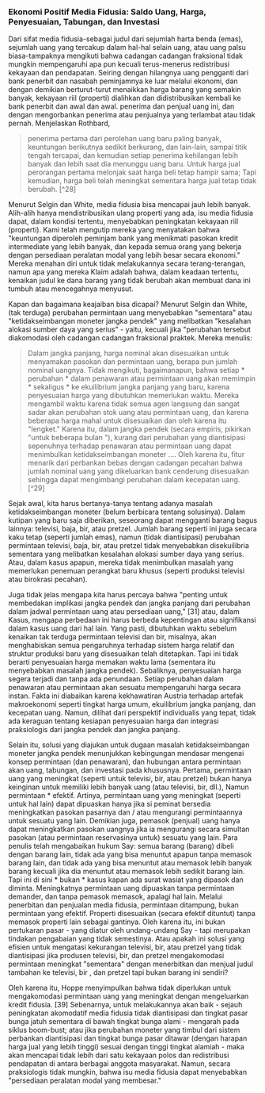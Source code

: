 ### Ekonomi Positif Media Fidusia: Saldo Uang, Harga, Penyesuaian, Tabungan, dan Investasi

Dari sifat media fidusia-sebagai judul dari sejumlah harta benda (emas), sejumlah uang yang tercakup dalam hal-hal selain uang, atau uang palsu biasa-tampaknya mengikuti bahwa cadangan cadangan fraksional tidak mungkin mempengaruhi apa pun kecuali terus-menerus redistribusi kekayaan dan pendapatan. Seiring dengan hilangnya uang pengganti dari bank penerbit dan nasabah peminjamnya ke luar melalui ekonomi, dan dengan demikian berturut-turut menaikkan harga barang yang semakin banyak, kekayaan riil (properti) dialihkan dan didistribusikan kembali ke bank penerbit dan awal dan awal. penerima dan penjual uang ini, dan dengan mengorbankan penerima atau penjualnya yang terlambat atau tidak pernah. Menjelaskan Rothbard,

> penerima pertama dari perolehan uang baru paling banyak, keuntungan berikutnya sedikit berkurang, dan lain-lain, sampai titik tengah tercapai, dan kemudian setiap penerima kehilangan lebih banyak dan lebih saat dia menunggu uang baru. Untuk harga jual perorangan pertama melonjak saat harga beli tetap hampir sama; Tapi kemudian, harga beli telah meningkat sementara harga jual tetap tidak berubah. [^28]

Menurut Selgin dan White, media fidusia bisa mencapai jauh lebih banyak. Alih-alih hanya mendistribusikan ulang properti yang ada, isu media fidusia dapat, dalam kondisi tertentu, menyebabkan peningkatan kekayaan riil (properti). Kami telah mengutip mereka yang menyatakan bahwa "keuntungan diperoleh peminjam bank yang menikmati pasokan kredit intermediate yang lebih banyak, dan kepada semua orang yang bekerja dengan persediaan peralatan modal yang lebih besar secara ekonomi." Mereka menahan diri untuk tidak melakukannya secara terang-terangan, namun apa yang mereka Klaim adalah bahwa, dalam keadaan tertentu, kenaikan judul ke dana barang yang tidak berubah akan membuat dana ini tumbuh atau mencegahnya menyusut.

Kapan dan bagaimana keajaiban bisa dicapai? Menurut Selgin dan White, (tak terduga) perubahan permintaan uang menyebabkan "sementara" atau "ketidakseimbangan moneter jangka pendek" yang melibatkan "kesalahan alokasi sumber daya yang serius" - yaitu, kecuali jika "perubahan tersebut diakomodasi oleh cadangan cadangan fraksional praktek. Mereka menulis:

> Dalam jangka panjang, harga nominal akan disesuaikan untuk menyamakan pasokan dan permintaan uang, berapa pun jumlah nominal uangnya. Tidak mengikuti, bagaimanapun, bahwa setiap * perubahan * dalam penawaran atau permintaan uang akan memimpin * sekaligus * ke ekuilibrium jangka panjang yang baru, karena penyesuaian harga yang dibutuhkan memerlukan waktu. Mereka mengambil waktu karena tidak semua agen langsung dan sangat sadar akan perubahan stok uang atau permintaan uang, dan karena beberapa harga mahal untuk disesuaikan dan oleh karena itu "lengket." Karena itu, dalam jangka pendek (secara empiris, pikirkan "untuk beberapa bulan "), kurang dari perubahan yang diantisipasi sepenuhnya terhadap penawaran atau permintaan uang dapat menimbulkan ketidakseimbangan moneter .... Oleh karena itu, fitur menarik dari perbankan bebas dengan cadangan pecahan bahwa jumlah nominal uang yang dikeluarkan bank cenderung disesuaikan sehingga dapat mengimbangi perubahan dalam kecepatan uang. [^29]

Sejak awal, kita harus bertanya-tanya tentang adanya masalah ketidakseimbangan moneter (belum berbicara tentang solusinya). Dalam kutipan yang baru saja diberikan, seseorang dapat mengganti barang bagus lainnya: televisi, baja, bir, atau pretzel. Jumlah barang seperti ini juga secara kaku tetap (seperti jumlah emas), namun (tidak diantisipasi) perubahan permintaan televisi, baja, bir, atau pretzel tidak menyebabkan disekuilibria sementara yang melibatkan kesalahan alokasi sumber daya yang serius. Atau, dalam kasus apapun, mereka tidak menimbulkan masalah yang memerlukan penemuan perangkat baru khusus (seperti produksi televisi atau birokrasi pecahan).

Juga tidak jelas mengapa kita harus percaya bahwa "penting untuk membedakan implikasi jangka pendek dan jangka panjang dari perubahan dalam jadwal permintaan uang atau persediaan uang," [31] atau, dalam Kasus, mengapa perbedaan ini harus berbeda kepentingan atau signifikansi dalam kasus uang dari hal lain. Yang pasti, dibutuhkan waktu sebelum kenaikan tak terduga permintaan televisi dan bir, misalnya, akan menghabiskan semua pengaruhnya terhadap sistem harga relatif dan struktur produksi baru yang disesuaikan telah ditetapkan. Tapi ini tidak berarti penyesuaian harga memakan waktu lama (sementara itu menyebabkan masalah jangka pendek). Sebaliknya, penyesuaian harga segera terjadi dan tanpa ada penundaan. Setiap perubahan dalam penawaran atau permintaan akan sesuatu mempengaruhi harga secara instan. Fakta ini diabaikan karena kekhawatiran Austria terhadap artefak makroekonomi seperti tingkat harga umum, ekuilibrium jangka panjang, dan kecepatan uang. Namun, dilihat dari perspektif individualis yang tepat, tidak ada keraguan tentang kesiapan penyesuaian harga dan integrasi praksiologis dari jangka pendek dan jangka panjang.

Selain itu, solusi yang diajukan untuk dugaan masalah ketidakseimbangan moneter jangka pendek menunjukkan kebingungan mendasar mengenai konsep permintaan (dan penawaran), dan hubungan antara permintaan akan uang, tabungan, dan investasi pada khususnya. Pertama, permintaan uang yang meningkat (seperti untuk televisi, bir, atau pretzel) bukan hanya keinginan untuk memiliki lebih banyak uang (atau televisi, bir, dll.), Namun permintaan * efektif. Artinya, permintaan uang yang meningkat (seperti untuk hal lain) dapat dipuaskan hanya jika si peminat bersedia meningkatkan pasokan pasarnya dan / atau mengurangi permintaannya untuk sesuatu yang lain. Demikian juga, pemasok (penjual) uang hanya dapat meningkatkan pasokan uangnya jika ia mengurangi secara simultan pasokan (atau permintaan reservasinya untuk) sesuatu yang lain. Para penulis telah mengabaikan hukum Say: semua barang (barang) dibeli dengan barang lain, tidak ada yang bisa menuntut apapun tanpa memasok barang lain, dan tidak ada yang bisa menuntut atau memasok lebih banyak barang kecuali jika dia menuntut atau memasok lebih sedikit barang lain. Tapi ini di sini * bukan * kasus kapan ada surat wasiat yang dipasok dan diminta. Meningkatnya permintaan uang dipuaskan tanpa permintaan demander, dan tanpa pemasok memasok, apalagi hal lain. Melalui penerbitan dan penjualan media fidusia, permintaan ditampung, bukan permintaan yang efektif. Properti disesuaikan (secara efektif dituntut) tanpa memasok properti lain sebagai gantinya. Oleh karena itu, ini bukan pertukaran pasar - yang diatur oleh undang-undang Say - tapi merupakan tindakan pengabaian yang tidak semestinya. Atau apakah ini solusi yang efisien untuk mengatasi kekurangan televisi, bir, atau pretzel yang tidak diantisipasi jika produsen televisi, bir, dan pretzel mengakomodasi permintaan meningkat "sementara" dengan menerbitkan dan menjual judul tambahan ke televisi, bir , dan pretzel tapi bukan barang ini sendiri?

Oleh karena itu, Hoppe menyimpulkan bahwa tidak diperlukan untuk mengakomodasi permintaan uang yang meningkat dengan mengeluarkan kredit fidusia. [39] Sebenarnya, untuk melakukannya akan baik - sejauh peningkatan akomodatif media fidusia tidak diantisipasi dan tingkat pasar bunga jatuh sementara di bawah tingkat bunga alami - mengarah pada siklus boom-bust; atau jika perubahan moneter yang timbul dari sistem perbankan diantisipasi dan tingkat bunga pasar ditawar (dengan harapan harga jual yang lebih tinggi) sesuai dengan tinggi tingkat alamiah - maka akan mencapai tidak lebih dari satu kekayaan polos dan redistribusi pendapatan di antara berbagai anggota masyarakat. Namun, secara praksiologis tidak mungkin, bahwa isu media fidusia dapat menyebabkan "persediaan peralatan modal yang membesar."

